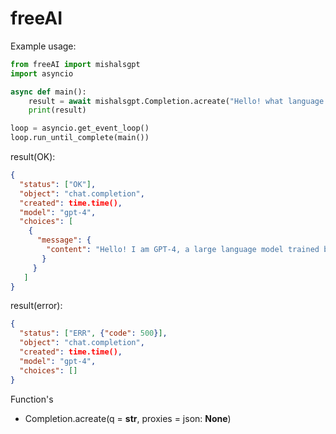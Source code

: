 # freeAI
Example usage:
```python
from freeAI import mishalsgpt
import asyncio

async def main():
    result = await mishalsgpt.Completion.acreate("Hello! what language model are you?")
    print(result)

loop = asyncio.get_event_loop()
loop.run_until_complete(main())
```

result(OK):
```json
{
  "status": ["OK"],
  "object": "chat.completion",
  "created": time.time(),
  "model": "gpt-4",
  "choices": [
    {
      "message": {
        "content": "Hello! I am GPT-4, a large language model trained by OpenAI. I am designed to assist with answering questions, providing information, and engaging in conversation. How can I help you today?"
       }
     }
   ]
}
```
result(error):
```json
{
  "status": ["ERR", {"code": 500}],
  "object": "chat.completion",
  "created": time.time(),
  "model": "gpt-4",
  "choices": []
}
```
Function's
* Completion.acreate(q = **str**, proxies = json: **None**)
